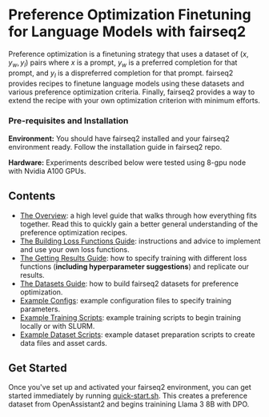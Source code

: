 # Preference Optimization Finetuning for Language Models with fairseq2
Preference optimization is a finetuning strategy that uses a dataset of $(x, y_w, y_l)$ pairs where $x$ is a prompt, $y_w$ is a preferred completion for that prompt, and $y_l$ is a dispreferred completion for that prompt. fairseq2 provides recipes to finetune language models using these datasets and various preference optimization criteria. Finally, fairseq2 provides a way to extend the recipe with your own optimization criterion with minimum efforts. 

### Pre-requisites and Installation

**Environment:** You should have fairseq2 installed and your fairseq2 environment ready. Follow the installation guide in fairseq2 repo. 

**Hardware:** Experiments described below were tested using 8-gpu node with Nvidia A100 GPUs.

## Contents
- [The Overview](OVERVIEW.md): a high level guide that walks through how everything fits together. Read this to quickly gain a better general understanding of the preference optimization recipes.
- [The Building Loss Functions Guide](loss_functions/BUILDING_LOSS_FUNCTIONS.md): instructions and advice to implement and use your own loss functions. 
- [The Getting Results Guide](loss_functions/USING_LOSS_FUNCTIONS.md): how to specify training with different loss functions (**including hyperparameter suggestions**) and replicate our results.
- [The Datasets Guide](datasets/DATASETS.md): how to build fairseq2 datasets for preference optimization.
- [Example Configs](example_configurations/): example configuration files to specify training parameters.
- [Example Training Scripts](example_training_scripts/): example training scripts to begin training locally or with SLURM. 
- [Example Dataset Scripts](datasets/): example dataset preparation scripts to create data files and asset cards.

## Get Started
Once you've set up and activated your fairseq2 environment, you can get started immediately by running [quick-start.sh](./quick-start.sh). This creates a preference dataset from OpenAssistant2 and begins trainining Llama 3 8B with DPO. 
